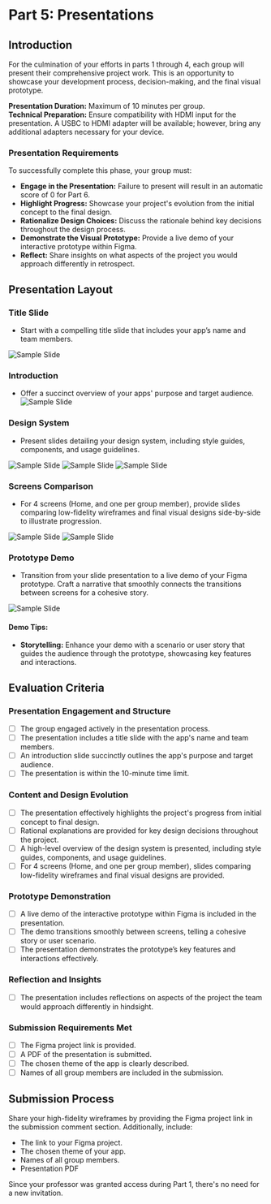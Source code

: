 # Part 5: Presentations

## Introduction

For the culmination of your efforts in parts 1 through 4, each group will present their comprehensive project work. This is an opportunity to showcase your development process, decision-making, and the final visual prototype.

**Presentation Duration:** Maximum of 10 minutes per group.  
**Technical Preparation:** Ensure compatibility with HDMI input for the presentation. A USBC to HDMI adapter will be available; however, bring any additional adapters necessary for your device.

### Presentation Requirements

To successfully complete this phase, your group must:

- **Engage in the Presentation:** Failure to present will result in an automatic score of 0 for Part 6.
- **Highlight Progress:** Showcase your project's evolution from the initial concept to the final design.
- **Rationalize Design Choices:** Discuss the rationale behind key decisions throughout the design process.
- **Demonstrate the Visual Prototype:** Provide a live demo of your interactive prototype within Figma.
- **Reflect:** Share insights on what aspects of the project you would approach differently in retrospect.

## Presentation Layout

### Title Slide

- Start with a compelling title slide that includes your app’s name and team members.

![Sample Slide](./assets/sample-slide-1.png)

### Introduction

- Offer a succinct overview of your apps' purpose and target audience.
  ![Sample Slide](./assets/sample-slide-2.png)

### Design System

- Present slides detailing your design system, including style guides, components, and usage guidelines.

![Sample Slide](./assets/sample-slide-3.png)
![Sample Slide](./assets/sample-slide-4.png)
![Sample Slide](./assets/sample-slide-5.png)

### Screens Comparison

- For 4 screens (Home, and one per group member), provide slides comparing low-fidelity wireframes and final visual designs side-by-side to illustrate progression.

![Sample Slide](./assets/sample-slide-6.png)
![Sample Slide](./assets/sample-slide-7.png)

### Prototype Demo

- Transition from your slide presentation to a live demo of your Figma prototype. Craft a narrative that smoothly connects the transitions between screens for a cohesive story.

![Sample Slide](./assets/sample-slide-8.png)

#### Demo Tips:

- **Storytelling:** Enhance your demo with a scenario or user story that guides the audience through the prototype, showcasing key features and interactions.

## Evaluation Criteria

### Presentation Engagement and Structure

- [ ] The group engaged actively in the presentation process.
- [ ] The presentation includes a title slide with the app's name and team members.
- [ ] An introduction slide succinctly outlines the app's purpose and target audience.
- [ ] The presentation is within the 10-minute time limit.

### Content and Design Evolution

- [ ] The presentation effectively highlights the project's progress from initial concept to final design.
- [ ] Rational explanations are provided for key design decisions throughout the project.
- [ ] A high-level overview of the design system is presented, including style guides, components, and usage guidelines.
- [ ] For 4 screens (Home, and one per group member), slides comparing low-fidelity wireframes and final visual designs are provided.

### Prototype Demonstration

- [ ] A live demo of the interactive prototype within Figma is included in the presentation.
- [ ] The demo transitions smoothly between screens, telling a cohesive story or user scenario.
- [ ] The presentation demonstrates the prototype’s key features and interactions effectively.

### Reflection and Insights

- [ ] The presentation includes reflections on aspects of the project the team would approach differently in hindsight.

### Submission Requirements Met

- [ ] The Figma project link is provided.
- [ ] A PDF of the presentation is submitted.
- [ ] The chosen theme of the app is clearly described.
- [ ] Names of all group members are included in the submission.

## Submission Process

Share your high-fidelity wireframes by providing the Figma project link in the submission comment section. Additionally, include:

- The link to your Figma project.
- The chosen theme of your app.
- Names of all group members.
- Presentation PDF

Since your professor was granted access during Part 1, there's no need for a new invitation.
